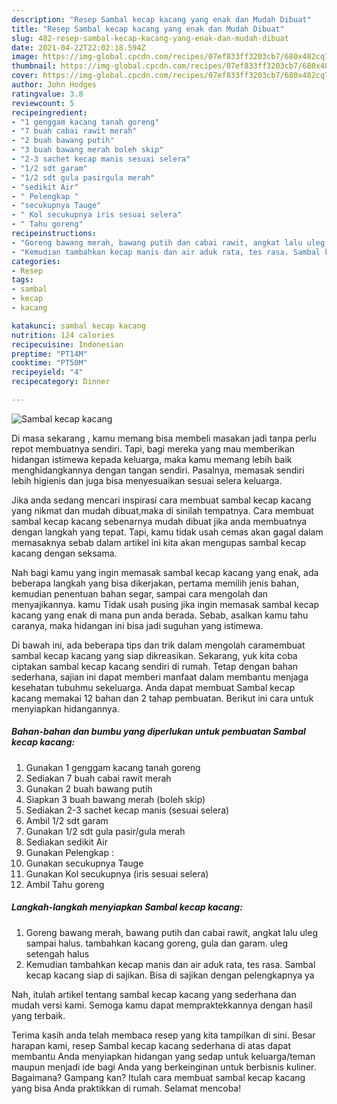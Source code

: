 ```yaml
---
description: "Resep Sambal kecap kacang yang enak dan Mudah Dibuat"
title: "Resep Sambal kecap kacang yang enak dan Mudah Dibuat"
slug: 482-resep-sambal-kecap-kacang-yang-enak-dan-mudah-dibuat
date: 2021-04-22T22:02:18.594Z
image: https://img-global.cpcdn.com/recipes/07ef833ff3203cb7/680x482cq70/sambal-kecap-kacang-foto-resep-utama.jpg
thumbnail: https://img-global.cpcdn.com/recipes/07ef833ff3203cb7/680x482cq70/sambal-kecap-kacang-foto-resep-utama.jpg
cover: https://img-global.cpcdn.com/recipes/07ef833ff3203cb7/680x482cq70/sambal-kecap-kacang-foto-resep-utama.jpg
author: John Hodges
ratingvalue: 3.8
reviewcount: 5
recipeingredient:
- "1 genggam kacang tanah goreng"
- "7 buah cabai rawit merah"
- "2 buah bawang putih"
- "3 buah bawang merah boleh skip"
- "2-3 sachet kecap manis sesuai selera"
- "1/2 sdt garam"
- "1/2 sdt gula pasirgula merah"
- "sedikit Air"
- " Pelengkap "
- "secukupnya Tauge"
- " Kol secukupnya iris sesuai selera"
- " Tahu goreng"
recipeinstructions:
- "Goreng bawang merah, bawang putih dan cabai rawit, angkat lalu uleg sampai halus. tambahkan kacang goreng, gula dan garam. uleg setengah halus"
- "Kemudian tambahkan kecap manis dan air aduk rata, tes rasa. Sambal kecap kacang siap di sajikan. Bisa di sajikan dengan pelengkapnya ya"
categories:
- Resep
tags:
- sambal
- kecap
- kacang

katakunci: sambal kecap kacang 
nutrition: 124 calories
recipecuisine: Indonesian
preptime: "PT14M"
cooktime: "PT50M"
recipeyield: "4"
recipecategory: Dinner

---
```



![Sambal kecap kacang](https://img-global.cpcdn.com/recipes/07ef833ff3203cb7/680x482cq70/sambal-kecap-kacang-foto-resep-utama.jpg)

Di masa  sekarang , kamu memang bisa membeli masakan jadi tanpa perlu repot membuatnya sendiri. Tapi, bagi mereka yang mau memberikan hidangan istimewa kepada keluarga, maka kamu memang lebih baik menghidangkannya dengan tangan sendiri. Pasalnya, memasak sendiri lebih higienis dan juga bisa menyesuaikan sesuai selera keluarga.

Jika anda sedang mencari inspirasi cara membuat sambal kecap kacang yang nikmat dan mudah dibuat,maka di sinilah tempatnya. Cara membuat sambal kecap kacang  sebenarnya mudah dibuat jika anda membuatnya dengan langkah yang tepat. Tapi, kamu tidak usah cemas akan gagal dalam memasaknya 
sebab dalam artikel ini kita akan mengupas sambal kecap kacang dengan seksama.  



Nah bagi kamu yang ingin memasak sambal kecap kacang yang enak, ada beberapa langkah yang bisa dikerjakan, pertama memilih jenis bahan, kemudian penentuan bahan segar, sampai cara mengolah dan menyajikannya. kamu Tidak usah pusing jika ingin memasak sambal kecap kacang yang enak di mana pun anda berada. Sebab, asalkan kamu  tahu caranya, maka hidangan ini bisa jadi suguhan yang istimewa.

Di bawah ini, ada beberapa tips dan trik dalam mengolah caramembuat sambal kecap kacang yang siap dikreasikan. Sekarang, yuk kita coba ciptakan sambal kecap kacang sendiri di rumah. Tetap dengan bahan sederhana, sajian ini dapat memberi manfaat dalam membantu menjaga kesehatan tubuhmu sekeluarga. Anda dapat membuat Sambal kecap kacang memakai 12 bahan dan 2 tahap pembuatan. Berikut ini cara untuk menyiapkan hidangannya.

<!--inarticleads1-->

##### Bahan-bahan dan bumbu yang diperlukan untuk pembuatan Sambal kecap kacang:

1. Gunakan 1 genggam kacang tanah goreng
1. Sediakan 7 buah cabai rawit merah
1. Gunakan 2 buah bawang putih
1. Siapkan 3 buah bawang merah (boleh skip)
1. Sediakan 2-3 sachet kecap manis (sesuai selera)
1. Ambil 1/2 sdt garam
1. Gunakan 1/2 sdt gula pasir/gula merah
1. Sediakan sedikit Air
1. Gunakan  Pelengkap :
1. Gunakan secukupnya Tauge
1. Gunakan  Kol secukupnya (iris sesuai selera)
1. Ambil  Tahu goreng




<!--inarticleads2-->

##### Langkah-langkah menyiapkan Sambal kecap kacang:

1. Goreng bawang merah, bawang putih dan cabai rawit, angkat lalu uleg sampai halus. tambahkan kacang goreng, gula dan garam. uleg setengah halus
1. Kemudian tambahkan kecap manis dan air aduk rata, tes rasa. Sambal kecap kacang siap di sajikan. Bisa di sajikan dengan pelengkapnya ya




Nah, itulah artikel tentang  sambal kecap kacang  yang sederhana dan mudah versi kami. Semoga kamu dapat mempraktekkannya dengan hasil yang terbaik. 

Terima kasih anda telah membaca resep yang kita tampilkan di sini. Besar harapan kami, resep  Sambal kecap kacang sederhana di atas dapat membantu Anda menyiapkan hidangan yang sedap untuk keluarga/teman maupun menjadi ide bagi Anda yang berkeinginan untuk berbisnis kuliner. Bagaimana? Gampang kan? Itulah cara membuat sambal kecap kacang yang bisa Anda praktikkan di rumah. Selamat mencoba!


